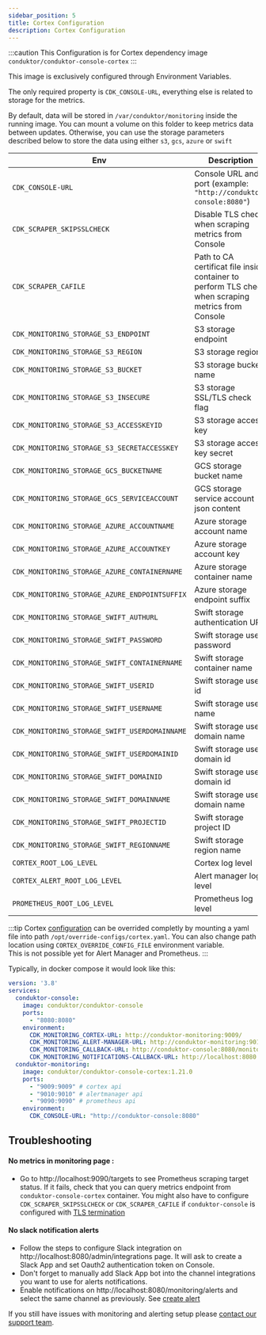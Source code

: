 ```yaml
---
sidebar_position: 5
title: Cortex Configuration
description: Cortex Configuration
---
```


:::caution
This Configuration is for Cortex dependency image `conduktor/conduktor-console-cortex`
:::

This image is exclusively configured through Environment Variables.  


The only required property is `CDK_CONSOLE-URL`, everything else is related to storage for the metrics.  


By default, data will be stored in `/var/conduktor/monitoring` inside the running image.
You can mount a volume on this folder to keep metrics data between updates.
Otherwise, you can use the storage parameters described below to store the data using either `s3`, `gcs`, `azure` or `swift`

| Env                                           | Description                                                                                         | Mandatory | Type   | Default                 | Since    |
|-----------------------------------------------|-----------------------------------------------------------------------------------------------------|-----------|--------|-------------------------|----------|
| `CDK_CONSOLE-URL`                             | Console URL and port (example: `"http://conduktor-console:8080"`)                                   | true | string | ∅ | `1.18.0` |
| `CDK_SCRAPER_SKIPSSLCHECK`                    | Disable TLS check when scraping metrics from Console                                                | false | bool | false | `1.18.2` |
| `CDK_SCRAPER_CAFILE`                          | Path to CA certificat file inside container to perform TLS check when scraping metrics from Console | false | string | ∅ | `1.18.2` |
| `CDK_MONITORING_STORAGE_S3_ENDPOINT`          | S3 storage endpoint                                                                                 | false     | string | ∅                       | `1.18.0` |
| `CDK_MONITORING_STORAGE_S3_REGION`            | S3 storage region                                                                                   | false     | string | ∅                       | `1.18.0` |
| `CDK_MONITORING_STORAGE_S3_BUCKET`            | S3 storage bucket name                                                                              | true      | string | ∅                       | `1.18.0` |
| `CDK_MONITORING_STORAGE_S3_INSECURE`          | S3 storage SSL/TLS check flag                                                                       | false     | bool   | false                   | `1.18.0` |
| `CDK_MONITORING_STORAGE_S3_ACCESSKEYID`       | S3 storage access key                                                                               | true      | string | ∅                       | `1.18.0` |
| `CDK_MONITORING_STORAGE_S3_SECRETACCESSKEY`   | S3 storage access key secret                                                                        | true      | string | ∅                       | `1.18.0` |
| `CDK_MONITORING_STORAGE_GCS_BUCKETNAME`       | GCS storage bucket name                                                                             | true      | string | ∅                       | `1.18.0` |
| `CDK_MONITORING_STORAGE_GCS_SERVICEACCOUNT`   | GCS storage service account json content                                                            | true      | string | ∅                       | `1.18.0` |
| `CDK_MONITORING_STORAGE_AZURE_ACCOUNTNAME`    | Azure storage account name                                                                          | true      | string | ∅                       | `1.18.0` |
| `CDK_MONITORING_STORAGE_AZURE_ACCOUNTKEY`     | Azure storage account key                                                                           | true      | string | ∅                       | `1.18.0` |
| `CDK_MONITORING_STORAGE_AZURE_CONTAINERNAME`  | Azure storage container name                                                                        | true      | string | ∅                       | `1.18.0` |
| `CDK_MONITORING_STORAGE_AZURE_ENDPOINTSUFFIX` | Azure storage endpoint suffix                                                                       | false     | string | "blob.core.windows.net" | `1.18.0` |
| `CDK_MONITORING_STORAGE_SWIFT_AUTHURL`        | Swift storage authentication URL                                                                    | true      | string | ∅                       | `1.18.0` |
| `CDK_MONITORING_STORAGE_SWIFT_PASSWORD`       | Swift storage user password                                                                         | true      | string | ∅                       | `1.18.0` |
| `CDK_MONITORING_STORAGE_SWIFT_CONTAINERNAME`  | Swift storage container name                                                                        | true      | string | ∅                       | `1.18.0` |
| `CDK_MONITORING_STORAGE_SWIFT_USERID`         | Swift storage user id                                                                               | false     | string | ∅                       | `1.18.0` |
| `CDK_MONITORING_STORAGE_SWIFT_USERNAME`       | Swift storage user name                                                                             | false     | string | ∅                       | `1.18.0` |
| `CDK_MONITORING_STORAGE_SWIFT_USERDOMAINNAME` | Swift storage user domain name                                                                      | false     | string | ∅                       | `1.18.0` |
| `CDK_MONITORING_STORAGE_SWIFT_USERDOMAINID`   | Swift storage user domain id                                                                        | false     | string | ∅                       | `1.18.0` |
| `CDK_MONITORING_STORAGE_SWIFT_DOMAINID`       | Swift storage user domain id                                                                        | false     | string | ∅                       | `1.18.0` |
| `CDK_MONITORING_STORAGE_SWIFT_DOMAINNAME`     | Swift storage user domain name                                                                      | false     | string | ∅                       | `1.18.0` |
| `CDK_MONITORING_STORAGE_SWIFT_PROJECTID`      | Swift storage project ID                                                                            | false     | string | ∅                       | `1.18.0` |
| `CDK_MONITORING_STORAGE_SWIFT_REGIONNAME`     | Swift storage region name                                                                           | false     | string | ∅                       | `1.18.0` |
| `CORTEX_ROOT_LOG_LEVEL`                       | Cortex log level                                                                                    | false     | string | "info"                  | `1.18.0` |
| `CORTEX_ALERT_ROOT_LOG_LEVEL`                 | Alert manager log level                                                                             | false     | string | "info"                  | `1.18.0` |
| `PROMETHEUS_ROOT_LOG_LEVEL`                   | Prometheus log level                                                                                | false     | string | "info"                  | `1.18.0` |


:::tip
Cortex [configuration](https://cortexmetrics.io/docs/configuration/configuration-file/) can be overrided completly by mounting a yaml file into path `/opt/override-configs/cortex.yaml`. You can also change path location using `CORTEX_OVERRIDE_CONFIG_FILE` environment variable.    
This is not possible yet for Alert Manager and Prometheus. 
:::

Typically, in docker compose it would look like this:
````yaml
version: '3.8'
services:
  conduktor-console:
    image: conduktor/conduktor-console
    ports:
      - "8080:8080"
    environment: 
      CDK_MONITORING_CORTEX-URL: http://conduktor-monitoring:9009/
      CDK_MONITORING_ALERT-MANAGER-URL: http://conduktor-monitoring:9010/
      CDK_MONITORING_CALLBACK-URL: http://conduktor-console:8080/monitoring/api/
      CDK_MONITORING_NOTIFICATIONS-CALLBACK-URL: http://localhost:8080
  conduktor-monitoring:
    image: conduktor/conduktor-console-cortex:1.21.0
    ports:
      - "9009:9009" # cortex api
      - "9010:9010" # alertmanager api
      - "9090:9090" # prometheus api
    environment:
      CDK_CONSOLE-URL: "http://conduktor-console:8080"
````

## Troubleshooting  

#### No metrics in monitoring page :  
-   Go to http://localhost:9090/targets to see Prometheus scraping target status. If it fails, check that you can query metrics endpoint from `conduktor-console-cortex` container. You might also have to configure `CDK_SCRAPER_SKIPSSLCHECK` or `CDK_SCRAPER_CAFILE` if `conduktor-console` is configured with [TLS termination](https-configuration.md#https-configuration)

#### No slack notification alerts
- Follow the steps to configure Slack integration on http://localhost:8080/admin/integrations page. It will ask to create a Slack App and set Oauth2 authentication token on Console. 
- Don't forget to manually add Slack App bot into the channel integrations you want to use for alerts notifications.
- Enable notifications on http://localhost:8080/monitoring/alerts and select the same channel as previously. See [create alert](../../navigation/monitoring/getting-started/create-alert.md)

If you still have issues with monitoring and alerting setup please [contact our support team](https://support.conduktor.io/). 
